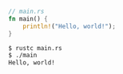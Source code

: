 ```rust
// main.rs
fn main() {
    println!("Hello, world!");
}
```

```sh
$ rustc main.rs
$ ./main
Hello, world!
```
